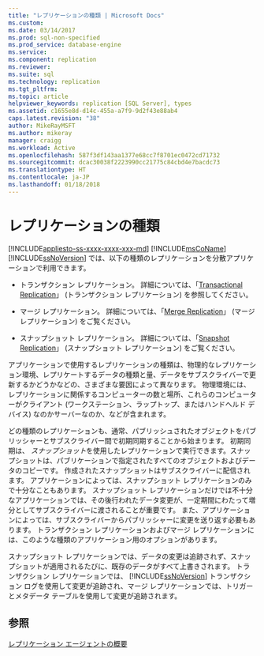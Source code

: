```yaml
---
title: "レプリケーションの種類 | Microsoft Docs"
ms.custom: 
ms.date: 03/14/2017
ms.prod: sql-non-specified
ms.prod_service: database-engine
ms.service: 
ms.component: replication
ms.reviewer: 
ms.suite: sql
ms.technology: replication
ms.tgt_pltfrm: 
ms.topic: article
helpviewer_keywords: replication [SQL Server], types
ms.assetid: c1655e8d-d14c-455a-a7f9-9d2f43e88ab4
caps.latest.revision: "38"
author: MikeRayMSFT
ms.author: mikeray
manager: craigg
ms.workload: Active
ms.openlocfilehash: 587f3df143aa1377e68cc7f8701ec0472cd71732
ms.sourcegitcommit: dcac30038f2223990cc21775c84cbd4e7bacdc73
ms.translationtype: HT
ms.contentlocale: ja-JP
ms.lasthandoff: 01/18/2018
---
```

# <a name="types-of-replication"></a>レプリケーションの種類
[!INCLUDE[appliesto-ss-xxxx-xxxx-xxx-md](../../includes/appliesto-ss-xxxx-xxxx-xxx-md.md)] [!INCLUDE[msCoName](../../includes/msconame-md.md)] [!INCLUDE[ssNoVersion](../../includes/ssnoversion-md.md)] では、以下の種類のレプリケーションを分散アプリケーションで利用できます。  
  
-   トランザクション レプリケーション。 詳細については、「[Transactional Replication](../../relational-databases/replication/transactional/transactional-replication.md)」 (トランザクション レプリケーション) を参照してください。  
  
-   マージ レプリケーション。 詳細については、「[Merge Replication](../../relational-databases/replication/merge/merge-replication.md)」 (マージ レプリケーション) をご覧ください。  
  
-   スナップショット レプリケーション。 詳細については、「[Snapshot Replication](../../relational-databases/replication/snapshot-replication.md)」 (スナップショット レプリケーション) をご覧ください。  
  
 アプリケーションで使用するレプリケーションの種類は、物理的なレプリケーション環境、レプリケートするデータの種類と量、データをサブスクライバーで更新するかどうかなどの、さまざまな要因によって異なります。 物理環境には、レプリケーションに関係するコンピューターの数と場所、これらのコンピューターがクライアント (ワークステーション、ラップトップ、またはハンドヘルド デバイス) なのかサーバーなのか、などが含まれます。  
  
 どの種類のレプリケーションも、通常、パブリッシュされたオブジェクトをパブリッシャーとサブスクライバー間で初期同期することから始まります。 初期同期は、 *スナップショット*を使用したレプリケーションで実行できます。スナップショットは、パブリケーションで指定されたすべてのオブジェクトおよびデータのコピーです。 作成されたスナップショットはサブスクライバーに配信されます。 アプリケーションによっては、スナップショット レプリケーションのみで十分なこともあります。 スナップショット レプリケーションだけでは不十分なアプリケーションでは、その後行われたデータ変更が、一定期間にわたって増分としてサブスクライバーに渡されることが重要です。 また、アプリケーションによっては、サブスクライバーからパブリッシャーに変更を送り返す必要もあります。 トランザクション レプリケーションおよびマージ レプリケーションには、このような種類のアプリケーション用のオプションがあります。  
  
 スナップショット レプリケーションでは、データの変更は追跡されず、スナップショットが適用されるたびに、既存のデータがすべて上書きされます。 トランザクション レプリケーションでは、 [!INCLUDE[ssNoVersion](../../includes/ssnoversion-md.md)] トランザクション ログを使用して変更が追跡され、マージ レプリケーションでは、トリガーとメタデータ テーブルを使用して変更が追跡されます。  
  
## <a name="see-also"></a>参照  
 [レプリケーション エージェントの概要](../../relational-databases/replication/agents/replication-agents-overview.md)  
  
  
